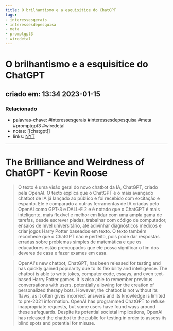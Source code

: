 ```yaml
---
title: O brilhantismo e a esquisitice do ChatGPT
tags: 
- interessesgerais
- interessesdepesquisa
- meta
- promptgpt3
- wiredetal
---
```

# O brilhantismo e a esquisitice do ChatGPT

## criado em: 13:34 2023-01-15

### Relacionado
- palavras-chave: #interessesgerais #interessesdepesquisa #meta #promptgpt3 #wiredetal
- notas: [[chatgpt]]
- links: [NYT](https://www.nytimes.com/2022/12/05/technology/chatgpt-ai-twitter.html)
---


# The Brilliance and Weirdness of ChatGPT - Kevin Roose


>O texto é uma visão geral do novo chatbot da IA, ChatGPT, criado pela OpenAI. O texto explica que o ChatGPT é o mais avançado chatbot de IA já lançado ao público e foi recebido com excitação e espanto. Ele é comparado a outras ferramentas de IA criadas pelo OpenAI como GPT-3 e DALL-E 2 e é notado que o ChatGPT é mais inteligente, mais flexível e melhor em lidar com uma ampla gama de tarefas, desde escrever piadas, trabalhar com código de computador, ensaios de nível universitário, até adivinhar diagnósticos médicos e criar jogos Harry Potter baseados em texto. O texto também reconhece que o ChatGPT não é perfeito, pois pode dar respostas erradas sobre problemas simples de matemática e que os educadores estão preocupados que ele possa significar o fim dos deveres de casa e fazer exames em casa.


>OpenAI's new chatbot, ChatGPT, has been released for testing and has quickly gained popularity due to its flexibility and intelligence. The chatbot is able to write jokes, computer code, essays, and even text-based Harry Potter games. It is also able to remember previous conversations with users, potentially allowing for the creation of personalized therapy bots. However, the chatbot is not without its flaws, as it often gives incorrect answers and its knowledge is limited to pre-2021 information. OpenAI has programmed ChatGPT to refuse inappropriate requests, but some users have found ways around these safeguards. Despite its potential societal implications, OpenAI has released the chatbot to the public for testing in order to assess its blind spots and potential for misuse.